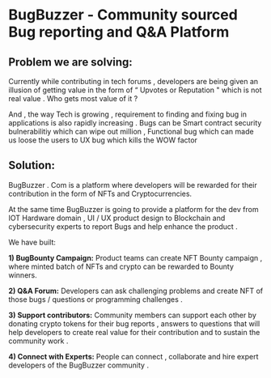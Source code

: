 # BugBuzzer - Community sourced Bug reporting and Q&A Platform

## Problem we are solving:

Currently while contributing in tech forums , developers are being given an illusion
of getting value in the form of “ Upvotes or Reputation " which is not real value . Who
gets most value of it ?

And , the way Tech is growing , requirement to finding and fixing bug in applications
is also rapidly increasing . Bugs can be Smart contract security bulnerabilitiy which
can wipe out million , Functional bug which can made us loose the users to UX bug
which kills the WOW factor


## Solution:

BugBuzzer . Com is a platform where developers will be rewarded for their
contribution in the form of NFTs and Cryptocurrencies.


At the same time BugBuzzer is going to provide a platform for the dev from IOT
Hardware domain , UI / UX product design to Blockchain and cybersecurity experts to
report Bugs and help enhance the product .


We have built:

**1) BugBounty Campaign:** Product teams can create NFT Bounty campaign , where
minted batch of NFTs and crypto can be rewarded to Bounty winners.

**2) Q&A Forum:** Developers can ask challenging problems and create NFT of those
bugs / questions or programming challenges .

**3) Support contributors:** Community members can support each other by donating
crypto tokens for their bug reports , answers to questions that will help developers
to create real value for their contribution and to sustain the community work .

**4) Connect with Experts:** People can connect , collaborate and hire expert developers
of the BugBuzzer community .
